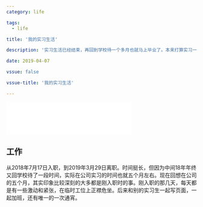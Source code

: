 ```yaml
---
category: life

tags: 
  - life

title: '我的实习生活'

description: '实习生活已经结束，再回到学校待一个多月也就马上毕业了。本来打算实习一结束就写篇blog，但是自己从上海回来就只顾着贪玩而且拖延症又太严重。现在，拖了一周了，写一些文字记录下吧。'

date: 2019-04-07

vssue: false

vssue-title: '我的实习生活'

---
```


<!-- more -->

<iframe frameborder="no" border="0" marginwidth="0" marginheight="0" width=330 height=86 src="//music.163.com/outchain/player?type=2&id=431610332&auto=0&height=66"></iframe>

## 工作

从2018年7月17日入职，到2019年3月29日离职。时间挺长，但因为中间18年年终又回学校待了一段时间，实际在公司实习的时间也就五个月左右。现在回想在公司的五个月，其实印象比较深刻的大多都是刚入职时的事。刚入职的那几天，每天都是有一些激动和紧张，在临时工位上正襟危坐。后来和别的实习生一起写页面，一起加班，还有唯一的一次通宵。